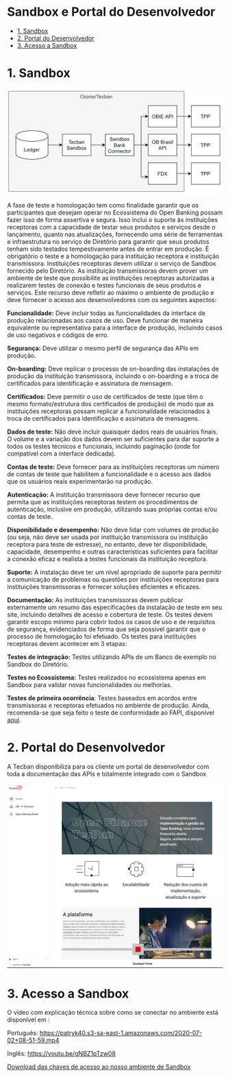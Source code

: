 # Sandbox e Portal do Desenvolvedor

- [1. Sandbox](#1-sandbox)
- [2. Portal do Desenvolvedor](#2-portal-do-desenvolvedor)
- [3. Acesso a Sandbox](#3-acesso-a-sandbox)

# 1. Sandbox

![Dashboard](../images/imagem_26.png)

A fase de teste e homologação tem como finalidade garantir que os participantes que desejam operar no Ecossistema do Open Banking possam fazer isso de forma assertiva e segura. Isso inclui o suporte às instituições receptoras com a capacidade de testar seus produtos e serviços desde o lançamento, quanto nas atualizações, fornecendo uma série de ferramentas e infraestrutura no serviço de Diretório para garantir que seus produtos tenham sido testados tempestivamente antes de entrar em produção.
É obrigatório o teste e a homologação para instituição receptora e instituição transmissora. Instituições receptoras devem utilizar o serviço de Sandbox fornecido pelo Diretório.
As instituição transmissoras devem prover um ambiente de teste que possibilite as instituições receptoras autorizadas a realizarem testes de conexão e testes funcionais de seus produtos e serviços. Este recurso deve refletir ao máximo o ambiente de produção e deve fornecer o acesso aos desenvolvedores com os seguintes aspectos:

**Funcionalidade:** Deve incluir todas as funcionalidades da interface de produção relacionadas aos casos de uso. Deve funcionar de maneira equivalente ou representativa para a interface de produção, incluindo casos de uso negativos e códigos de erro.

**Segurança:** Deve utilizar o mesmo perfil de segurança das APIs em produção.

**On-boarding:** Deve replicar o processo de on-boarding das instalações de produção da instituição transmissora, incluindo o on-boarding e a troca de certificados para identificação e assinatura de mensagem.

**Certificados:** Deve permitir o uso de certificados de teste (que têm o mesmo formato/estrutura dos certificados de produção) de modo que as instituições receptoras possam replicar a funcionalidade relacionados à troca de certificados para identificação e assinatura de mensagens.

**Dados de teste:** Não deve incluir quaisquer dados reais de usuários finais. O volume e a variação dos dados devem ser suficientes para dar suporte a todos os testes técnicos e funcionais, incluindo paginação (onde for compatível com a interface dedicada).

**Contas de teste:** Deve fornecer para as instituições receptoras um número de contas de teste que habilitem a funcionalidade e o acesso aos dados que os usuários reais experimentarão na produção.

**Autenticação:** A instituição transmissora deve fornecer recurso que permita que as instituições receptoras testem os procedimentos de autenticação, inclusive em produção, utilizando suas próprias contas e/ou contas de teste.

**Disponibilidade e desempenho:** Não deve lidar com volumes de produção (ou seja, não deve ser usada por instituição transmissora ou instituição receptora para teste de estresse), no entanto, deve ter disponibilidade, capacidade, desempenho e outras características suficientes para facilitar a conexão eficaz e realista a testes funcionais da instituição receptora.

**Suporte:** A instalação deve ter um nível apropriado de suporte para permitir a comunicação de problemas ou questões por instituições receptoras para instituições transmissoras e fornecer soluções eficientes e eficazes.

**Documentação:** As instituições transmissoras devem publicar externamente um resumo das especificações da instalação de teste em seu site, incluindo detalhes de acesso e cobertura de teste.
Os testes devem garantir escopo mínimo para cobrir todos os casos de uso e de requisitos de segurança, evidenciados de forma que seja possível garantir que o processo de homologação foi efetuado.
Os testes para instituições receptoras devem acontecer em 3 etapas:

**Testes de integração:** Testes utilizando APIs de um Banco de exemplo no Sandbox do Diretório.

**Testes no Ecossistema:** Testes realizados no ecossistema apenas em Sandbox para validar novas funcionalidades ou melhorias.

**Testes de primeira ocorrência**: Testes baseados em acordos entre transmissoras e receptoras efetuados no ambiente de produção.
Ainda, recomenda-se que seja feito o teste de conformidade ao FAPI, disponível [aqui](https://openid.net/certification/fapi_op_testing/).


# 2. Portal do Desenvolvedor

A Tecban disponibiliza para os cliente um portal de desenvolvedor com toda a documentação das APIs e totalmente integrado com o Sandbox 

![OpenID](../images/imagem_24.jpg)


# 3. Acesso a Sandbox

O vídeo com explicação técnica sobre como se conectar no ambiente está disponível em : 


Português: https://patryk40.s3-sa-east-1.amazonaws.com/2020-07-02+08-51-59.mp4

Inglês: https://youtu.be/gNBZ1pTzw08


[Download das chaves de acesso ao nosso ambiente de Sandbox](https://1drv.ms/u/s!AmMxDxGhYOfggtZhGv78Fye8N8SIpg)
